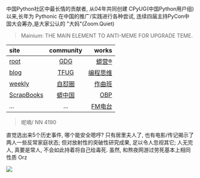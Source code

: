 中国Python社区中最长情的贡献者, 从04年共同创建 CPyUG(中国Python用户组)以来,长年为 Pythonic 在中国的推广/实践进行各种尝试, 连续四届主持PyCon中国大会筹办,是大家公认的 "大妈"(Zoom.Quiet)

> Mainium: THE MAIN ELEMENT TO ANTI-MEME FOR UPGRADE TEME.

| site | community | works |
| :-----| :----: | ----: |
| [root](http://zoomquiet.io/) | [GDG](https://blog.zhgdg.org/) | [蟒营®](https://doc.101.camp/) |
| [blog](https://blog.zoomquiet.io/pages/zoomquiet.html) | [TFUG](http://zh.tfug.world/) | [编程思维](https://py.101.camp/) |
| [weekly](http://weekly.pychina.org/) | [自怼圈](https://du.101.camp/) | [作曲班](https://mu.101.camp/) |
| [ScrapBooks](https://zoomquiet.io/collection.html) | [蟒中国](https://pychina.org/) | [OBP](https://zoomquiet.io/obp/index.html) |
| ... | ... | [FM电台](https://fm.101.camp/) |


> 呢喃/ NN 4190

直觉选出来5个历史事件,
哪个能安全嗯哼?
只有居里夫人了,
也有电影/传记揭示了两人一些反常家庭状态;
但对放射性的突破性研究成果,
足以令人忽视其它;
人无完人,
真要是常人,
不会如此持着将自己给毒死.
虽然,
和熬夜网游过劳死​基本上相同性质 Orz

![](http://ydlj.zoomquiet.top/ipic/2020-11-06-zq42-today-card-2011.007.jpeg)